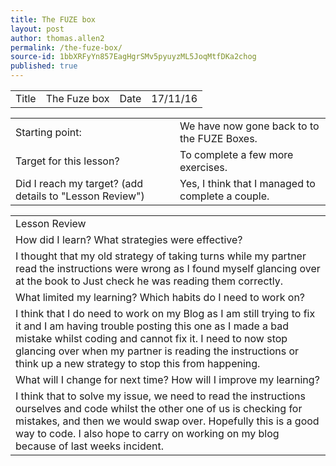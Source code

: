 ```yaml
---
title: The FUZE box
layout: post
author: thomas.allen2
permalink: /the-fuze-box/
source-id: 1bbXRFyYn857EagHgrSMv5pyuyzML5JoqMtfDKa2chog
published: true
---
```

<table>
  <tr>
    <td>Title</td>
    <td> The Fuze box  </td>
    <td>Date</td>
    <td>17/11/16</td>
  </tr>
</table>


<table>
  <tr>
    <td>Starting point:</td>
    <td> We have now gone back to to the FUZE Boxes. </td>
  </tr>
  <tr>
    <td>Target for this lesson?</td>
    <td> To complete a few more exercises. </td>
  </tr>
  <tr>
    <td>Did I reach my target? 
(add details to "Lesson Review")</td>
    <td> Yes, I think that I managed to complete a couple.</td>
  </tr>
</table>


<table>
  <tr>
    <td>Lesson Review
</td>
  </tr>
  <tr>
    <td>How did I learn? What strategies were effective? 
</td>
  </tr>
  <tr>
    <td> I thought that my old strategy of taking turns while my partner read the instructions were     wrong as I found myself glancing over at the book to Just check he was reading them correctly.
</td>
  </tr>
  <tr>
    <td>What limited my learning? Which habits do I need to work on? 
</td>
  </tr>
  <tr>
    <td>  I think that I do need to work on my Blog as I am still trying to fix it and I am having trouble posting this one as I made a bad mistake whilst coding and cannot fix it. I need to now stop glancing over when my partner is reading the instructions or think up a new strategy to stop this from happening.
</td>
  </tr>
  <tr>
    <td>What will I change for next time? How will I improve my learning?
</td>
  </tr>
  <tr>
    <td>I think that to solve my issue, we need to read the instructions ourselves and code whilst the other one of us is checking for mistakes, and then we would swap over. Hopefully this is a good way to code. I also hope to carry on working on my blog because of last weeks incident. </td>
  </tr>
</table>


